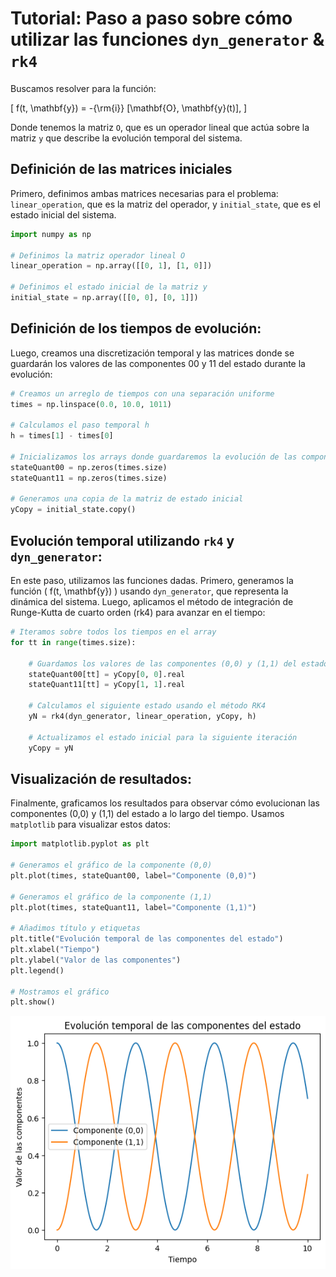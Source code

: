 # Tutorial: Paso a paso sobre cómo utilizar las funciones `dyn_generator` & `rk4`

Buscamos resolver para la función:

\[
f(t, \mathbf{y}) = -{\rm{i}} [\mathbf{O}, \mathbf{y}(t)],
\]

Donde tenemos la matriz `O`, que es un operador lineal que actúa sobre la matriz `y` que describe la evolución temporal del sistema.

## Definición de las matrices iniciales

Primero, definimos ambas matrices necesarias para el problema: `linear_operation`, que es la matriz del operador, y `initial_state`, que es el estado inicial del sistema.

```py
import numpy as np

# Definimos la matriz operador lineal O
linear_operation = np.array([[0, 1], [1, 0]])

# Definimos el estado inicial de la matriz y
initial_state = np.array([[0, 0], [0, 1]])
``` 

## Definición de los tiempos de evolución:
Luego, creamos una discretización temporal y las matrices donde se guardarán los valores de las componentes 00 y 11 del estado durante la evolución:

``` py
# Creamos un arreglo de tiempos con una separación uniforme
times = np.linspace(0.0, 10.0, 1011)

# Calculamos el paso temporal h
h = times[1] - times[0]

# Inicializamos los arrays donde guardaremos la evolución de las componentes (0,0) y (1,1)
stateQuant00 = np.zeros(times.size)
stateQuant11 = np.zeros(times.size)

# Generamos una copia de la matriz de estado inicial
yCopy = initial_state.copy()
``` 
## Evolución temporal utilizando `rk4` y `dyn_generator`:

En este paso, utilizamos las funciones dadas. Primero, generamos la función \( f(t, \mathbf{y}) \) usando `dyn_generator`, que representa la dinámica del sistema. Luego, aplicamos el método de integración de Runge-Kutta de cuarto orden (rk4) para avanzar en el tiempo:

``` py
# Iteramos sobre todos los tiempos en el array
for tt in range(times.size):

    # Guardamos los valores de las componentes (0,0) y (1,1) del estado en cada paso
    stateQuant00[tt] = yCopy[0, 0].real
    stateQuant11[tt] = yCopy[1, 1].real

    # Calculamos el siguiente estado usando el método RK4
    yN = rk4(dyn_generator, linear_operation, yCopy, h)

    # Actualizamos el estado inicial para la siguiente iteración
    yCopy = yN
```
## Visualización de resultados:

Finalmente, graficamos los resultados para observar cómo evolucionan las componentes (0,0) y (1,1) del estado a lo largo del tiempo. Usamos `matplotlib` para visualizar estos datos:

``` py
import matplotlib.pyplot as plt

# Generamos el gráfico de la componente (0,0)
plt.plot(times, stateQuant00, label="Componente (0,0)")

# Generamos el gráfico de la componente (1,1)
plt.plot(times, stateQuant11, label="Componente (1,1)")

# Añadimos título y etiquetas
plt.title("Evolución temporal de las componentes del estado")
plt.xlabel("Tiempo")
plt.ylabel("Valor de las componentes")
plt.legend()

# Mostramos el gráfico
plt.show()
``` 
![](imgs/figure.png)